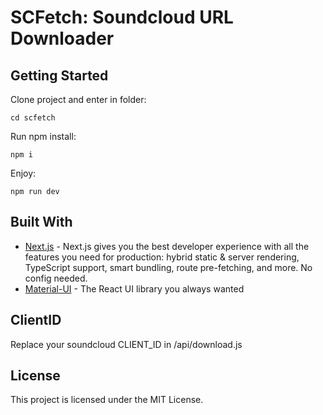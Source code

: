 # SCFetch: Soundcloud URL Downloader

## Getting Started

Clone project and enter in folder:

```
cd scfetch
```

Run npm install:

```
npm i
```

Enjoy:

```
npm run dev
```

## Built With

- [Next.js](https://nextjs.org/) - Next.js gives you the best developer experience with all the features you need for production: hybrid static & server rendering, TypeScript support, smart bundling, route pre-fetching, and more. No config needed.
- [Material-UI](https://mui.com/) - The React UI library you always wanted


## ClientID

Replace your soundcloud CLIENT_ID in /api/download.js

## License

This project is licensed under the MIT License.